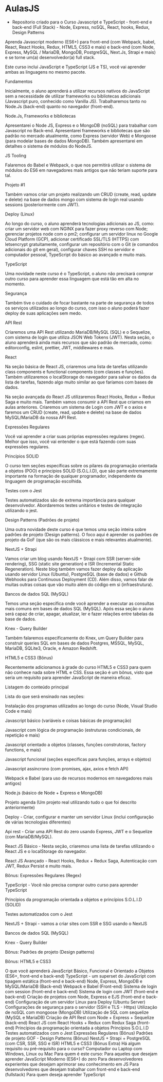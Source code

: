 # AulasJS
- Repositorio criado para o Curso Javascript e TypeScript - front-end e back-end (Full Stack) - Node, Express, noSQL, React, hooks, Redux, Design Patterns

Aprenda Javascript moderno (ES6+) para front-end (com Webpack, babel, React, React Hooks, Redux, HTML5, CSS3 e mais) e back-end (com Node, Express, MySQL / MariaDB, MongoDB, PostgreSQL, Next.Js, Strapi e mais) e se torne um(a) desenvolvedor(a) full stack.

Este curso inclui JavaScript e TypeScript (JS e TS), você vai aprender ambas as linguagens no mesmo pacote.

Fundamentos

Inicialmente, o aluno aprenderá a utilizar recursos nativos do JavaScript sem a necessidade de utilizar frameworks ou bibliotecas adicionais (Javascript puro, conhecido como Vanilla JS). Trabalharemos tanto no Node.Js (back-end) quanto no navegador (front-end).

Node.Js, Frameworks e bibliotecas

Apresentarei o Node JS, Express e o MongoDB (noSQL) para trabalhar com Javascript no Back-end. Apresentarei frameworks e bibliotecas que são padrão no mercado atualmente, como Express (servidor Web) e Mongoose (para modelar bases de dados MongoDB). Também apresentarei em detalhes o sistema de módulos do NodeJS.

JS Tooling

Falaremos do Babel e Webpack, o que nos permitirá utilizar o sistema de módulos do ES6 em navegadores mais antigos que não teriam suporte para tal.

Projeto #1

Também vamos criar um projeto realizando um CRUD (create, read, update e delete) na base de dados mongo com sistema de login real usando sessions (posteriormente com JWT).

Deploy (Linux)

Ao longo do curso, o aluno aprenderá tecnologias adicionais ao JS, como: criar um servidor web com NGINX para fazer proxy reverso com Node; gerenciar projetos node com o pm2; configurar um servidor linux no Google Cloud Platform (GCP), adicionar certificado SSL/TLS (HTTPS) com letsencrypt gratuitamente, configurar um repositório com o Git (e comandos adicionais do git em geral), configurar chaves SSH no servidor e computador pessoal, TypeScript do básico ao avançado e muito mais.

TypeScript

Uma novidade neste curso é o TypeScript, o aluno não precisará comprar outro curso para aprender essa linguagem que está tão em alta no momento.

Segurança

Também tive o cuidado de focar bastante na parte de segurança de todos os serviços utilizados ao longo do curso, com isso o aluno poderá fazer deploy de suas aplicações sem medo.

API Rest

Criaremos uma API Rest utilizando MariaDB/MySQL (SQL) e o Sequelize, com sistema de login que utiliza JSON Web Tokens (JWT). Nesta seção, o aluno aprenderá ainda mais recursos que são padrão de mercado, como: editorconfig, eslint, prettier, JWT, middlewares e mais.

React

Na seção básica de React JS, criaremos uma lista de tarefas utilizando class components e functional components (com classes e funções). Também utilizaremos o localStorage do navegador para salvar os dados da lista de tarefas, fazendo algo muito similar ao que faríamos com bases de dados.

Na seção avançada do React JS utilizaremos React Hooks, Redux + Redux Saga e muito mais. Também vamos consumir a API Rest que criamos em aulas anteriores. Criaremos um sistema de Login com JWT e o axios e faremos um CRUD (create, read, update e delete) na base de dados MySQL/MariaDB da nossa API Rest.

Expressões Regulares

Você vai aprender a criar suas próprias expressões regulares (regex). Melhor que isso, você vai entender o que está fazendo com suas expressões regulares.

Princípios SOLID

O curso tem seções específicas sobre os pilares da programação orientada a objetos (POO) e princípios SOLID (S.O.L.I.D), que são parte extremamente importante na formação de qualquer programador, independente da linguagem de programação escolhida.

Testes com o Jest

Testes automatizados são de extrema importância para qualquer desenvolvedor. Abordaremos testes unitários e testes de integração utilizando o jest.

Design Patterns (Padrões de projeto)

Uma outra novidade deste curso é que temos uma seção inteira sobre padrões de projeto (Design patterns). O foco aqui é aprender os padrões de projeto da GoF (que são os mais clássicos e mais relevantes atualmente).

NextJS + Strapi

Vamos criar um blog usando NextJS + Strapi com SSR (server-side rendering), SSG (static site generation) e ISR (Incremental Static Regeneration). Neste blog também vamos fazer deploy da aplicação usando servidor Linux (Ubuntu), PostgreSQL (base de dados) e Github Webhooks para Continuous Deployment (CD). Além disso, vamos falar de muitas outras coisas que vão muito além do código em si (infraestrutura).

Bancos de dados SQL (MySQL)

Temos uma seção específica onde você aprender a executar as consultas mais comuns em bases de dados SQL (MySQL). Após essa seção o aluno será capaz de criar, apagar, atualizar, ler e fazer relações entre tabelas da base de dados.

Knex - Query Builder

Também falaremos especificamente do Knex, um Query Builder para construir queries SQL em bases de dados Postgres, MSSQL, MySQL, MariaDB, SQLite3, Oracle, e Amazon Redshift.

HTML5 e CSS3 (Bônus)

Recentemente adicionamos à grade do curso HTML5 e CSS3 para quem não conhece nada sobre HTML e CSS. Essa seção é um bônus, visto que seria um requisito para aprender JavaScript de maneira eficaz.

Listagem do conteúdo principal

Lista do que será ensinado nas seções:

Instalação dos programas utilizados ao longo do curso (Node, Visual Studio Code e mais)

Javascript básico (variáveis e coisas básicas de programação)

Javascript com lógica de programação (estruturas condicionais, de repetição e mais)

Javascript orientado a objetos (classes, funções construtoras, factory functions, e mais)

Javascript funcional (seções específicas para funções, arrays e objetos)

Javascript assíncrono (com promises, ajax, axios e fetch API)

Webpack e Babel (para uso de recursos modernos em navegadores mais antigos)

Node.js (básico de Node + Express e MongoDB)

Projeto agenda (Um projeto real utilizando tudo o que foi descrito anteriormente)

Deploy - Criar, configurar e manter um servidor Linux (inclui configuração de várias tecnologias diferentes)

Api rest - Criar uma API Rest do zero usando Express, JWT e o Sequelize (com MariaDB/MySQL).

React JS Básico - Nesta seção, criaremos uma lista de tarefas utilizando o React JS e o localStorage do navegador.

React JS Avançado - React Hooks, Redux + Redux Saga, Autenticação com JWT, Redux Persist e muito mais.

Bônus: Expressões Regulares (Regex)

TypeScript - Você não precisa comprar outro curso para aprender TypeScript

Princípios da programação orientada a objetos e princípios S.O.L.I.D (SOLID)

Testes automatizados com o Jest

NextJS + Strapi - vamos a criar sites com SSR e SSG usando o NextJS

Bancos de dados SQL (MySQL)

Knex - Query Builder

Bônus: Padrões de projeto (Design patterns)

Bônus: HTML5 e CSS3



O que você aprenderá
JavaScript Básico, Funcional e Orientado a Objetos (ES6+, front-end e back-end)
TypeScript - um superset do JavaScript com tipagem estática (front-end e back-end)
Node, Express, MongoDB e MySQL/MariaDB (Back-end)
Webpack e Babel (Front-end)
Sistema de login com session (front-end e back-end)
Sistema de login com JWT (front-end e back-end)
Criação de projetos com Node, Express e EJS (front-end e back-end)
Configuração de um servidor Linux para Deploy (Ubuntu Server)
Configurações de segurança para o servidor (SSH e TLS - Https)
Utilização de noSQL com mongoose (MongoDB)
Utilização de SQL com sequelize (MySQL e MariaDB)
Criação de API Rest com Node + Express + Sequelize (back-end)
React JS com React Hooks + Redux com Redux Saga (front-end)
Princípios da programação orientada a objetos
Princípios S.O.L.I.D
Testes automatizados com o Jest
Expressões Regulares (Bônus)
Padrões de projeto GOF - Design Patterns (Bônus)
NestJS + Strapi + PostgreSQL (com CSR, SSR, SSG e ISR)
HTML5 e CSS3 (Bônus Extra)
Há algum requisito ou pré-requisito para o curso?
Computador ou Laptop com Windows, Linux ou Mac
Para quem é este curso:
Para aqueles que desejam aprender JavaScript Moderno (ES6+) do zero
Para desenvolvedores experientes que desejam aprimorar seu conhecimento em JS
Para desenvolvedores que desejam trabalhar com front-end e back-end (fullstack)
Para quem deseja aprender TypeScript
